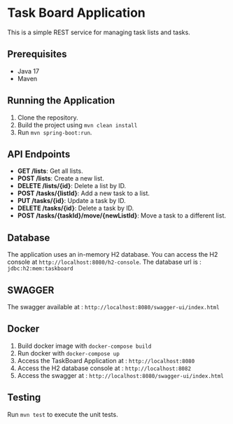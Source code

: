 # Task Board Application

This is a simple REST service for managing task lists and tasks.

## Prerequisites

- Java 17
- Maven

## Running the Application

1. Clone the repository.
2. Build the project using `mvn clean install`
3. Run `mvn spring-boot:run`.

## API Endpoints

- **GET /lists**: Get all lists.
- **POST /lists**: Create a new list.
- **DELETE /lists/{id}**: Delete a list by ID.
- **POST /tasks/{listId}**: Add a new task to a list.
- **PUT /tasks/{id}**: Update a task by ID.
- **DELETE /tasks/{id}**: Delete a task by ID.
- **POST /tasks/{taskId}/move/{newListId}**: Move a task to a different list.

## Database

The application uses an in-memory H2 database. You can access the H2 console at `http://localhost:8080/h2-console`.
The database url is : `jdbc:h2:mem:taskboard`

## SWAGGER

The swagger available at : `http://localhost:8080/swagger-ui/index.html`

## Docker 
1. Build docker image with `docker-compose build`
2. Run docker with `docker-compose up`
3. Access the TaskBoard Application at : `http://localhost:8080`
4. Access the H2 database console at : `http://localhost:8082`
5. Access the swagger at : `http://localhost:8080/swagger-ui/index.html`

## Testing
Run `mvn test` to execute the unit tests.

